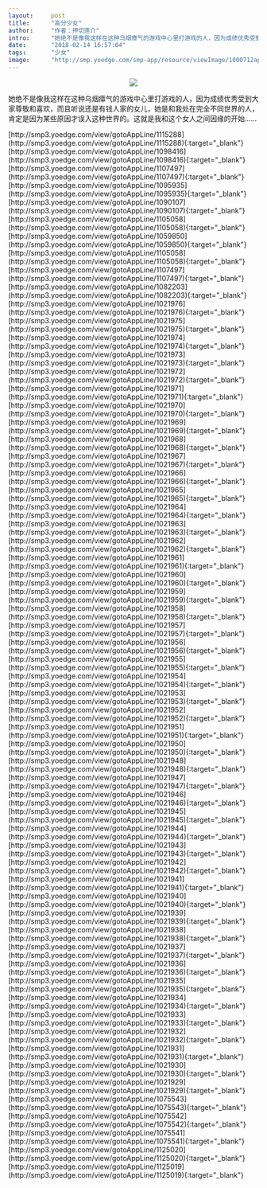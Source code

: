 ```yaml
---
layout:     post
title:      "高分少女"
author:     "作者：押切莲介"
intro:      "她绝不是像我这样在这种乌烟瘴气的游戏中心里打游戏的人，因为成绩优秀受到大家尊敬和喜欢，而且听说还是有钱人家的女儿，她是和我处在完全不同世界的人，肯定是因为某些原因才误入这种世界的。这就是我和这个女人之间因缘的开始……"
date:       "2018-02-14 16:57:04"
tags:       "少女"
image:      "http://smp.yoedge.com/smp-app/resource/viewImage/1000712appline.png"
---
```

<div style="text-align: center">
<p><img src="http://smp.yoedge.com/smp-app/resource/viewImage/1000712appline.png"/></p>
</div>
<p class="post-meta">
<span>她绝不是像我这样在这种乌烟瘴气的游戏中心里打游戏的人，因为成绩优秀受到大家尊敬和喜欢，而且听说还是有钱人家的女儿，她是和我处在完全不同世界的人，肯定是因为某些原因才误入这种世界的。这就是我和这个女人之间因缘的开始……</span>
</p>
[http://smp3.yoedge.com/view/gotoAppLine/1115288](http://smp3.yoedge.com/view/gotoAppLine/1115288){:target="_blank"}
[http://smp3.yoedge.com/view/gotoAppLine/1098416](http://smp3.yoedge.com/view/gotoAppLine/1098416){:target="_blank"}
[http://smp3.yoedge.com/view/gotoAppLine/1107497](http://smp3.yoedge.com/view/gotoAppLine/1107497){:target="_blank"}
[http://smp3.yoedge.com/view/gotoAppLine/1095935](http://smp3.yoedge.com/view/gotoAppLine/1095935){:target="_blank"}
[http://smp3.yoedge.com/view/gotoAppLine/1090107](http://smp3.yoedge.com/view/gotoAppLine/1090107){:target="_blank"}
[http://smp3.yoedge.com/view/gotoAppLine/1105058](http://smp3.yoedge.com/view/gotoAppLine/1105058){:target="_blank"}
[http://smp3.yoedge.com/view/gotoAppLine/1059850](http://smp3.yoedge.com/view/gotoAppLine/1059850){:target="_blank"}
[http://smp3.yoedge.com/view/gotoAppLine/1105058](http://smp3.yoedge.com/view/gotoAppLine/1105058){:target="_blank"}
[http://smp3.yoedge.com/view/gotoAppLine/1107497](http://smp3.yoedge.com/view/gotoAppLine/1107497){:target="_blank"}
[http://smp3.yoedge.com/view/gotoAppLine/1082203](http://smp3.yoedge.com/view/gotoAppLine/1082203){:target="_blank"}
[http://smp3.yoedge.com/view/gotoAppLine/1021976](http://smp3.yoedge.com/view/gotoAppLine/1021976){:target="_blank"}
[http://smp3.yoedge.com/view/gotoAppLine/1021975](http://smp3.yoedge.com/view/gotoAppLine/1021975){:target="_blank"}
[http://smp3.yoedge.com/view/gotoAppLine/1021974](http://smp3.yoedge.com/view/gotoAppLine/1021974){:target="_blank"}
[http://smp3.yoedge.com/view/gotoAppLine/1021973](http://smp3.yoedge.com/view/gotoAppLine/1021973){:target="_blank"}
[http://smp3.yoedge.com/view/gotoAppLine/1021972](http://smp3.yoedge.com/view/gotoAppLine/1021972){:target="_blank"}
[http://smp3.yoedge.com/view/gotoAppLine/1021971](http://smp3.yoedge.com/view/gotoAppLine/1021971){:target="_blank"}
[http://smp3.yoedge.com/view/gotoAppLine/1021970](http://smp3.yoedge.com/view/gotoAppLine/1021970){:target="_blank"}
[http://smp3.yoedge.com/view/gotoAppLine/1021969](http://smp3.yoedge.com/view/gotoAppLine/1021969){:target="_blank"}
[http://smp3.yoedge.com/view/gotoAppLine/1021968](http://smp3.yoedge.com/view/gotoAppLine/1021968){:target="_blank"}
[http://smp3.yoedge.com/view/gotoAppLine/1021967](http://smp3.yoedge.com/view/gotoAppLine/1021967){:target="_blank"}
[http://smp3.yoedge.com/view/gotoAppLine/1021966](http://smp3.yoedge.com/view/gotoAppLine/1021966){:target="_blank"}
[http://smp3.yoedge.com/view/gotoAppLine/1021965](http://smp3.yoedge.com/view/gotoAppLine/1021965){:target="_blank"}
[http://smp3.yoedge.com/view/gotoAppLine/1021964](http://smp3.yoedge.com/view/gotoAppLine/1021964){:target="_blank"}
[http://smp3.yoedge.com/view/gotoAppLine/1021963](http://smp3.yoedge.com/view/gotoAppLine/1021963){:target="_blank"}
[http://smp3.yoedge.com/view/gotoAppLine/1021962](http://smp3.yoedge.com/view/gotoAppLine/1021962){:target="_blank"}
[http://smp3.yoedge.com/view/gotoAppLine/1021961](http://smp3.yoedge.com/view/gotoAppLine/1021961){:target="_blank"}
[http://smp3.yoedge.com/view/gotoAppLine/1021960](http://smp3.yoedge.com/view/gotoAppLine/1021960){:target="_blank"}
[http://smp3.yoedge.com/view/gotoAppLine/1021959](http://smp3.yoedge.com/view/gotoAppLine/1021959){:target="_blank"}
[http://smp3.yoedge.com/view/gotoAppLine/1021958](http://smp3.yoedge.com/view/gotoAppLine/1021958){:target="_blank"}
[http://smp3.yoedge.com/view/gotoAppLine/1021957](http://smp3.yoedge.com/view/gotoAppLine/1021957){:target="_blank"}
[http://smp3.yoedge.com/view/gotoAppLine/1021956](http://smp3.yoedge.com/view/gotoAppLine/1021956){:target="_blank"}
[http://smp3.yoedge.com/view/gotoAppLine/1021955](http://smp3.yoedge.com/view/gotoAppLine/1021955){:target="_blank"}
[http://smp3.yoedge.com/view/gotoAppLine/1021954](http://smp3.yoedge.com/view/gotoAppLine/1021954){:target="_blank"}
[http://smp3.yoedge.com/view/gotoAppLine/1021953](http://smp3.yoedge.com/view/gotoAppLine/1021953){:target="_blank"}
[http://smp3.yoedge.com/view/gotoAppLine/1021952](http://smp3.yoedge.com/view/gotoAppLine/1021952){:target="_blank"}
[http://smp3.yoedge.com/view/gotoAppLine/1021951](http://smp3.yoedge.com/view/gotoAppLine/1021951){:target="_blank"}
[http://smp3.yoedge.com/view/gotoAppLine/1021950](http://smp3.yoedge.com/view/gotoAppLine/1021950){:target="_blank"}
[http://smp3.yoedge.com/view/gotoAppLine/1021948](http://smp3.yoedge.com/view/gotoAppLine/1021948){:target="_blank"}
[http://smp3.yoedge.com/view/gotoAppLine/1021947](http://smp3.yoedge.com/view/gotoAppLine/1021947){:target="_blank"}
[http://smp3.yoedge.com/view/gotoAppLine/1021946](http://smp3.yoedge.com/view/gotoAppLine/1021946){:target="_blank"}
[http://smp3.yoedge.com/view/gotoAppLine/1021945](http://smp3.yoedge.com/view/gotoAppLine/1021945){:target="_blank"}
[http://smp3.yoedge.com/view/gotoAppLine/1021944](http://smp3.yoedge.com/view/gotoAppLine/1021944){:target="_blank"}
[http://smp3.yoedge.com/view/gotoAppLine/1021943](http://smp3.yoedge.com/view/gotoAppLine/1021943){:target="_blank"}
[http://smp3.yoedge.com/view/gotoAppLine/1021942](http://smp3.yoedge.com/view/gotoAppLine/1021942){:target="_blank"}
[http://smp3.yoedge.com/view/gotoAppLine/1021941](http://smp3.yoedge.com/view/gotoAppLine/1021941){:target="_blank"}
[http://smp3.yoedge.com/view/gotoAppLine/1021940](http://smp3.yoedge.com/view/gotoAppLine/1021940){:target="_blank"}
[http://smp3.yoedge.com/view/gotoAppLine/1021939](http://smp3.yoedge.com/view/gotoAppLine/1021939){:target="_blank"}
[http://smp3.yoedge.com/view/gotoAppLine/1021938](http://smp3.yoedge.com/view/gotoAppLine/1021938){:target="_blank"}
[http://smp3.yoedge.com/view/gotoAppLine/1021937](http://smp3.yoedge.com/view/gotoAppLine/1021937){:target="_blank"}
[http://smp3.yoedge.com/view/gotoAppLine/1021936](http://smp3.yoedge.com/view/gotoAppLine/1021936){:target="_blank"}
[http://smp3.yoedge.com/view/gotoAppLine/1021935](http://smp3.yoedge.com/view/gotoAppLine/1021935){:target="_blank"}
[http://smp3.yoedge.com/view/gotoAppLine/1021934](http://smp3.yoedge.com/view/gotoAppLine/1021934){:target="_blank"}
[http://smp3.yoedge.com/view/gotoAppLine/1021933](http://smp3.yoedge.com/view/gotoAppLine/1021933){:target="_blank"}
[http://smp3.yoedge.com/view/gotoAppLine/1021932](http://smp3.yoedge.com/view/gotoAppLine/1021932){:target="_blank"}
[http://smp3.yoedge.com/view/gotoAppLine/1021931](http://smp3.yoedge.com/view/gotoAppLine/1021931){:target="_blank"}
[http://smp3.yoedge.com/view/gotoAppLine/1021930](http://smp3.yoedge.com/view/gotoAppLine/1021930){:target="_blank"}
[http://smp3.yoedge.com/view/gotoAppLine/1021929](http://smp3.yoedge.com/view/gotoAppLine/1021929){:target="_blank"}
[http://smp3.yoedge.com/view/gotoAppLine/1075543](http://smp3.yoedge.com/view/gotoAppLine/1075543){:target="_blank"}
[http://smp3.yoedge.com/view/gotoAppLine/1075542](http://smp3.yoedge.com/view/gotoAppLine/1075542){:target="_blank"}
[http://smp3.yoedge.com/view/gotoAppLine/1075541](http://smp3.yoedge.com/view/gotoAppLine/1075541){:target="_blank"}
[http://smp3.yoedge.com/view/gotoAppLine/1125020](http://smp3.yoedge.com/view/gotoAppLine/1125020){:target="_blank"}
[http://smp3.yoedge.com/view/gotoAppLine/1125019](http://smp3.yoedge.com/view/gotoAppLine/1125019){:target="_blank"}



